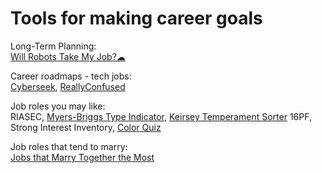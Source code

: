 
# Tools for making career goals

Long-Term Planning:  
[Will Robots Take My Job?☁](https://www.replacedbyrobot.info/)

Career roadmaps - tech jobs:  
[Cyberseek](https://www.cyberseek.org/),
[ReallyConfused](https://reallyconfused.co/)

Job roles you may like:  
RIASEC,
[Myers-Briggs Type Indicator](http://www.16personalities.com/free-personality-test),
[Keirsey Temperament Sorter](https://www.keirsey.com/)
16PF,
Strong Interest Inventory,
[Color Quiz](http://colorquiz.com/)

Job roles that tend to marry:  
[Jobs that Marry Together the Most](https://flowingdata.com/2021/05/26/jobs-that-marry-together/)
